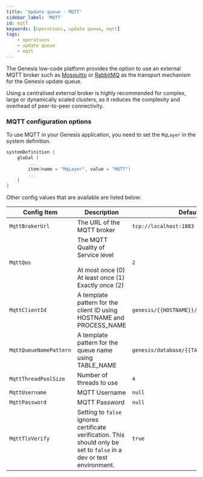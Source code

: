 ```yaml
---
title: 'Update queue - MQTT'
sidebar_label: 'MQTT'
id: mqtt
keywords: [operations, update queue, mqtt]
tags:
    - operations
    - update queue
    - mqtt
---
```


The Genesis low-code platform provides the option to use an external MQTT broker such as [Mosquitto](https://mosquitto.org/) or [RabbitMQ](https://www.rabbitmq.com/) as the transport mechanism for the Genesis update queue.

Using a centralised external broker is highly recommended for complex, large or dynamically scaled clusters, as it reduces the complexity and overhead of peer-to-peer connectivity.

### MQTT configuration options

To use MQTT in your Genesis application, you need to set the `MqLayer` in the system definition.

```kotlin {title="genesis-system-definition.kts"}
systemDefinition {
    global {
        ...
        item(name = "MqLayer", value = "MQTT")
        ...
    }
}
```

Other config values that are available are listed below:

| Config Item | Description | Default |
| --- | --- | --- |
| `MqttBrokerUrl` | The URL of the MQTT broker | `tcp://localhost:1883` |
| `MqttQos` | The MQTT Quality of Service level <br/><br/>At most once (0) <br/>At least once (1) <br/>Exactly once (2) | `2` |
| `MqttClientId` | A template pattern for the client ID using HOSTNAME and PROCESS_NAME | `genesis/{{HOSTNAME}}/{{PROCESS_NAME}}` |
| `MqttQueueNamePattern` | A template pattern for the queue name using TABLE_NAME | `genesis/database/{{TABLE_NAME}}` |
| `MqttThreadPoolSize` | Number of threads to use  | `4` |
| `MqttUsername` | MQTT Username | `null` |
| `MqttPassword` | MQTT Password | `null` |
| `MqttTlsVerify` | Setting to `false` ignores certificate verification. This should only be set to `false` in a dev or test environment. | `true` |
